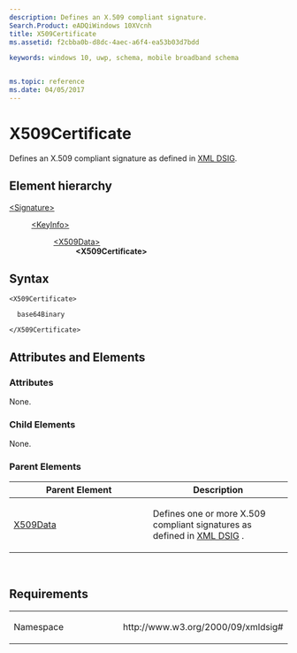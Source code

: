 ```yaml
---
description: Defines an X.509 compliant signature.
Search.Product: eADQiWindows 10XVcnh
title: X509Certificate
ms.assetid: f2cbba0b-d8dc-4aec-a6f4-ea53b03d7bdd

keywords: windows 10, uwp, schema, mobile broadband schema


ms.topic: reference
ms.date: 04/05/2017
---
```


# X509Certificate


Defines an X.509 compliant signature as defined in [XML DSIG](https://www.w3.org/TR/xmldsig-core/).

## Element hierarchy

<dl>
<dt><a href="element-signature.md">&lt;Signature&gt;</a></dt>
<dd>
<dl>
<dt><a href="element-keyinfo.md">&lt;KeyInfo&gt;</a></dt>
<dd>
<dl>
<dt><a href="element-x509data.md">&lt;X509Data&gt;</a></dt>
<dd><b>&lt;X509Certificate&gt;</b></dd>
</dl>
</dd>
</dl>
</dd>
</dl>

## Syntax

``` syntax
<X509Certificate>

  base64Binary

</X509Certificate>
```

## Attributes and Elements


### Attributes

None.

### Child Elements

None.

### Parent Elements

<table>
<colgroup>
<col width="50%" />
<col width="50%" />
</colgroup>
<thead>
<tr class="header">
<th>Parent Element</th>
<th>Description</th>
</tr>
</thead>
<tbody>
<tr class="odd">
<td><a href="element-x509data.md">X509Data</a> </td>
<td><p>Defines one or more X.509 compliant signatures as defined in <a href="https://www.w3.org/TR/xmldsig-core/">XML DSIG</a> .</p></td>
</tr>
</tbody>
</table>

 

## Requirements

<table>
<colgroup>
<col width="50%" />
<col width="50%" />
</colgroup>
<tbody>
<tr class="odd">
<td><p>Namespace</p></td>
<td><p>http://www.w3.org/2000/09/xmldsig#</p></td>
</tr>
</tbody>
</table>

 

 



